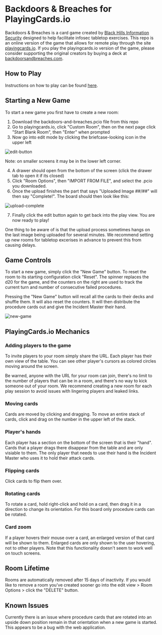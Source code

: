 # Backdoors & Breaches for PlayingCards.io

Backdoors & Breaches is a card game created by [Black Hills Information Security](https://www.blackhillsinfosec.com) designed to help facilitate infosec tabletop exercises. This repo is an online version of the game that allows for remote play through the site [playingcards.io](https://www.playingcards.io). If you play the playingcards.io version of the game, please consider supporting the original creators by buying a deck at [backdoorsandbreaches.com](https://www.backdoorsandbreaches.com).

## How to Play

Instructions on how to play can be found [here](https://www.blackhillsinfosec.com/wp-content/uploads/2020/05/BB-Visual-Guide-PRINT.pdf).

## Starting a New Game

To start a new game you first have to create a new room:
1. Download the backdoors-and-breaches.pcio file from this repo
2. Go to playingcards.io, click "Custom Room", then on the next page click "Start Blank Room", then "Enter" when prompted
3. Now go into edit mode by clicking the briefcase-looking icon in the upper left

![edit-button](https://user-images.githubusercontent.com/5123416/109735324-3206b080-7b88-11eb-8253-a59fd5593b3a.png)

Note: on smaller screens it may be in the lower left corner.

4. A drawer should open from the bottom of the screen (click the drawer tab to open it if its closed)
5. Click "Room Options", then "IMPORT FROM FILE", and select the .pcio you downloaded.
6. Once the upload finishes the part that says "Uploaded Image ##/##" will then say "Complete!". The board should then look like this:

![upload-complete](https://user-images.githubusercontent.com/5123416/109736639-4e0b5180-7b8a-11eb-8242-0966108a429e.png)

7. Finally click the edit button again to get back into the play view. You are now ready to play!

One thing to be aware of is that the upload process sometimes hangs on the last image being uploaded for several minutes. We recommend setting up new rooms for tabletop excerises in advance to prevent this from causing delays.

## Game Controls

To start a new game, simply click the "New Game" button. To reset the room to its starting configuration click "Reset". The spinner replaces the d20 for the game, and the counters on the right are used to track the current turn and number of consecutive failed procedures.

Pressing the "New Game" button will recall all the cards to their decks and shuffle them. It will also reset the counters. It will then distribute the procedure cards out and give the Incident Master their hand.

![new-game](https://user-images.githubusercontent.com/5123416/109738339-439e8700-7b8d-11eb-8969-a0596e86c019.gif)

## PlayingCards.io Mechanics

### Adding players to the game

To invite players to your room simply share the URL. Each player has their own view of the table. You can see other player's cursors as colored circles moving around the screen.

Be warned, anyone with the URL for your room can join, there's no limit to the number of players that can be in a room, and there's no way to kick someone out of your room. We recommend creating a new room for each play session to avoid issues with lingering players and leaked links.

### Moving cards

Cards are moved by clicking and dragging. To move an entire stack of cards, click and drag on the number in the upper left of the stack.

### Player's hands

Each player has a section on the bottom of the screen that is their "hand". Cards that a player drags there disappear from the table and are only visiable to them. The only player that needs to use their hand is the Incident Master who uses it to hold their attack cards.

### Flipping cards

Click cards to flip them over.

### Rotating cards

To rotate a card, hold right-click and hold on a card, then drag it in a direction to change its orientation. For this board only procedure cards can be rotated.

### Card zoom

If a player hovers their mouse over a card, an enlarged version of that card will be shown to them. Enlarged cards are only shown to the user hovering, not to other players. Note that this functionality doesn't seem to work well on touch screens.

## Room Lifetime

Rooms are automatically removed after 15 days of inactivity. If you would like to remove a room you've created sooner go into the edit view > Room Options > click the "DELETE" button.

## Known Issues

Currently there is an issue where procedure cards that are rotated into an upside down position remain in that orientation when a new game is started. This appears to be a bug with the web application.

